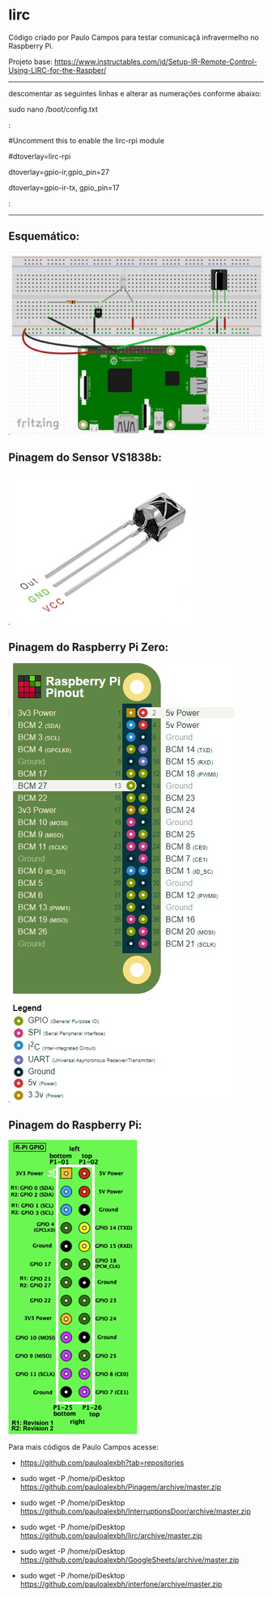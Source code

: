 # lirc
Código criado por Paulo Campos para testar comunicaçã infravermelho no Raspberry Pi.

Projeto base:
https://www.instructables.com/id/Setup-IR-Remote-Control-Using-LIRC-for-the-Raspber/

----------------------
descomentar as seguintes linhas e alterar as numerações conforme abaixo:

sudo nano /boot/config.txt


:

#Uncomment this to enable the lirc-rpi module

#dtoverlay=lirc-rpi

dtoverlay=gpio-ir,gpio_pin=27

dtoverlay=gpio-ir-tx, gpio_pin=17

:

-----------------------------


## Esquemático:

![Esquematico](/Imagens/Esquematico.jpeg)

## Pinagem do Sensor VS1838b:

![Sensor_IR](/Imagens/Sensor_IR.jpeg)

## Pinagem do Raspberry Pi Zero:

![Pinagem](/Imagens/Pinagem_Zero.jpeg)

## Pinagem do Raspberry Pi:

![Alt Text](https://github.com/pauloalexbh/interfone/blob/master/Imagens/Pinagem_rev_1.png)

Para mais códigos de Paulo Campos acesse:

* https://github.com/pauloalexbh?tab=repositories


* sudo wget -P /home/piDesktop https://github.com/pauloalexbh/Pinagem/archive/master.zip

* sudo wget -P /home/piDesktop https://github.com/pauloalexbh/InterruptionsDoor/archive/master.zip

* sudo wget -P /home/piDesktop https://github.com/pauloalexbh/lirc/archive/master.zip

* sudo wget -P /home/piDesktop https://github.com/pauloalexbh/GoogleSheets/archive/master.zip

* sudo wget -P /home/piDesktop https://github.com/pauloalexbh/interfone/archive/master.zip
